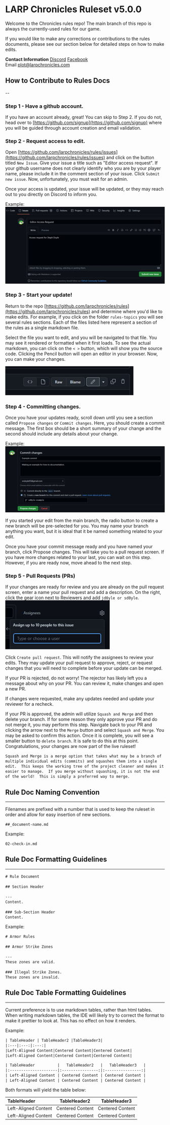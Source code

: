 # LARP Chronicles Ruleset v5.0.0

Welcome to the Chronicles rules repo! The main branch of this repo is always the currently-used rules for our game.

If you would like to make any corrections or contributions to the rules documents, please see our section below for detailed steps on how to make edits.

**Contact Information**
[Discord](http://larpchronicles.com/discord)
[Facebook](https://www.facebook.com/groups/545002000131502)  
Email [plot@larpchronicles.com](mailto:plot@larpchronicles.com)

## How to Contribute to Rules Docs

--
### Step 1 - Have a github account.
If you have an account already, great!  You can skip to Step 2.  If you do not, head over to [https://github.com/signup](https://github.com/signup) where you will be guided through account creation and email validation.

### Step 2 - Request access to edit.
Open [https://github.com/larpchronicles/rules/issues](https://github.com/larpchronicles/rules/issues) and click on the button titled `New Issue`.  Give your issue a title such as "Editor access request".  If your github username does not clearly identify who you are by your player name, please include it in the comment section of your issue.  Click `Submit new issue`.  Now, unfortunately, you must wait for an admin.

Once your access is updated, your issue will be updated, or they may reach out to you directly on Discord to inform you.

Example:
![image of issue creation screen](assets/images/newIssueExample.png)

### Step 3 - Start your update!
Return to the repo [https://github.com/larpchronicles/rules](https://github.com/larpchronicles/rules) and determine where you'd like to make edits.  For example, if you click on the folder `rules-topics` you will see several rules sections.  Each of the files listed here represent a section of the rules as a single markdown file.

Select the file you want to edit, and you will be navigated to that file.  You may see it rendered or formatted when it first loads.  To see the actual markdown, you can click on the `< >` button, which will show you the source code.  Clicking the Pencil button will open an editor in your browser.  Now, you can make your changes.

![image of github file buttons](assets/images/buttons.png)

### Step 4 - Committing changes.
Once you have your updates ready, scroll down until you see a section called `Propose changes` or `Commit changes`.  Here, you should create a commit message.  The first box should be a short summary of your change and the second should include any details about your change.

Example:
![image of commit message](assets/images/commitExample.png)

If you started your edit from the main branch, the radio button to create a new branch will be pre-selected for you.  You may name your branch anything you want, but it is ideal that it be named something related to your edit.

Once you have your commit message ready and you have named your branch, click Propose changes.  This will take you to a pull request screen.  If you have more changes related to your last, you can wait on this step.  However, if you are ready now, move ahead to the next step.

### Step 5 - Pull Requests (PRs)
If your changes are ready for review and you are already on the pull request screen, enter a name your pull request and add a description.  On the right, click the gear icon next to Reviewers and add `jd0yle or sd0yle`.
![image of assignees section](assets/images/assignUser.png)

Click `Create pull request`.  This will notify the assignees to review your edits.  They may update your pull request to approve, reject, or request changes that you will need to complete before your update can be merged.

If your PR is rejected, do not worry!  The rejector has likely left you a message about why on your PR.  You can review it, make changes and open a new PR.

If changes were requested, make any updates needed and update your reviewer for a recheck.

If your PR is approved, the admin will utilize `Squash and Merge` and then delete your branch.  If for some reason they only approve your PR and do not merge it, you may perform this step.  Navigate back to your PR and clicking the arrow next to the `Merge` button and select `Squash and Merge`.  You may be asked to confirm this action.  Once it is complete, you will see a smaller button to `delete branch`.  It is safe to do this at this point.  Congratulations, your changes are now part of the live ruleset!

    Squash and Merge is a merge option that takes what may be a branch of multiple individual edits (commits) and squashes them into a single edit.  This keeps the working tree of the project cleaner and makes it easier to manage.  If you merge without squashing, it is not the end of the world!  This is simply a preferred way to merge.


## Rule Doc Naming Convention

---
Filenames are prefixed with a number that is used to keep the ruleset in order and allow for easy insertion of new sections.
```
##_document-name.md
```
Example:
```
02-check-in.md
```

## Rule Doc Formatting Guidelines

---
```
# Rule Document

## Section Header

---
Content.

### Sub-Section Header
Content.
```
Example:
```
# Armor Rules

## Armor Strike Zones

---
These zones are valid.

### Illegal Strike Zones.
These zones are invalid.
```

## Rule Doc Table Formatting Guidelines

---
Current preference is to use markdown tables, rather than html tables.  When writing markdown tables, the IDE will likely try to correct the format to make it prettier to look at.  This has no effect on how it renders.

Example:
```
| TableHeader | TableHeader2 |TableHeader3|
|:---|:---:|:---:|
|Left-Aligned Content|Centered Content|Centered Content|
|Left-Aligned Content|Centered Content|Centered Content|
```
```
| TableHeader          |   TableHeader2   |   TableHeader3   |
|:---------------------|:----------------:|:----------------:|
| Left-Aligned Content | Centered Content | Centered Content |
| Left-Aligned Content | Centered Content | Centered Content |
```
Both formats will yield the table below:

| TableHeader          |   TableHeader2   |   TableHeader3   |
|:---------------------|:----------------:|:----------------:|
| Left-Aligned Content | Centered Content | Centered Content |
| Left-Aligned Content | Centered Content | Centered Content |
